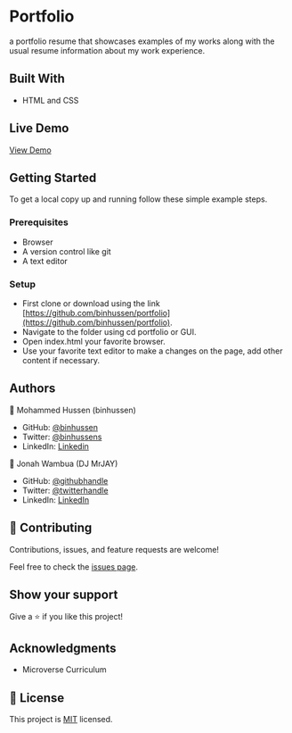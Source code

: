 # Portfolio

a portfolio resume that showcases examples of my works along with the usual resume information about my work experience.

## Built With

- HTML and CSS

## Live Demo

[View Demo](https://binhussen.github.io/portfolio/)

## Getting Started

To get a local copy up and running follow these simple example steps.

### Prerequisites

- Browser
- A version control like git
- A text editor

### Setup

- First clone or download using the link [https://github.com/binhussen/portfolio](https://github.com/binhussen/portfolio).
- Navigate to the folder using cd portfolio or GUI.
- Open index.html your favorite browser.
- Use your favorite text editor to make a changes on the page, add other content if necessary.

## Authors

👤 Mohammed Hussen (binhussen)

- GitHub: [@binhussen](https://github.com/binhussen)
- Twitter: [@binhussens](https://twitter.com/binhussens)
- LinkedIn: [Linkedin](https://www.linkedin.com/in/binhussen/)

👤 Jonah Wambua (DJ MrJAY)

- GitHub: [@githubhandle](https://github.com/DJ-MrJay)
- Twitter: [@twitterhandle](https://twitter.com/jonah_wambua)
- LinkedIn: [LinkedIn](https://www.linkedin.com/in/mr-jay/)

## 🤝 Contributing

Contributions, issues, and feature requests are welcome!

Feel free to check the [issues page](https://github.com/binhussen/portfolio/issues).

## Show your support

Give a ⭐️ if you like this project!

## Acknowledgments

- Microverse Curriculum

## 📝 License

This project is [MIT](https://github.com/binhussen/portfolio/blob/main/LICENSE.md) licensed.
